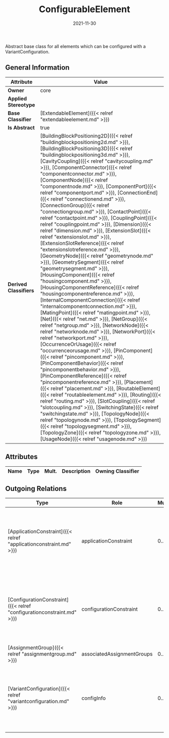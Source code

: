 ﻿---
title: ConfigurableElement
toc: false
type: specs
date: "2021-11-30"
draft: false
specification: VEC
version: 2.0.0-rc1
documentType: "Recommendation"
elementType: Class
classes:
  - ConfigurableElement
menu_name: vec-2.0.0-rc1
---
<p> Abstract base class for all elements which can be configured with a VariantConfiguration.      </p>

## General Information

| Attribute               | Value |
|-------------------------|-------|
| **Owner**               | core |
| **Applied Stereotype**  |   |
| **Base Classifier**     | [ExtendableElement]({{< relref "extendableelement.md" >}})<br/>  |
| **Is Abstract**         | true |
| **Derived Classifiers** | [BuildingBlockPositioning2D]({{< relref "buildingblockpositioning2d.md" >}}), [BuildingBlockPositioning3D]({{< relref "buildingblockpositioning3d.md" >}}), [CavityCoupling]({{< relref "cavitycoupling.md" >}}), [ComponentConnector]({{< relref "componentconnector.md" >}}), [ComponentNode]({{< relref "componentnode.md" >}}), [ComponentPort]({{< relref "componentport.md" >}}), [ConnectionEnd]({{< relref "connectionend.md" >}}), [ConnectionGroup]({{< relref "connectiongroup.md" >}}), [ContactPoint]({{< relref "contactpoint.md" >}}), [CouplingPoint]({{< relref "couplingpoint.md" >}}), [Dimension]({{< relref "dimension.md" >}}), [ExtensionSlot]({{< relref "extensionslot.md" >}}), [ExtensionSlotReference]({{< relref "extensionslotreference.md" >}}), [GeometryNode]({{< relref "geometrynode.md" >}}), [GeometrySegment]({{< relref "geometrysegment.md" >}}), [HousingComponent]({{< relref "housingcomponent.md" >}}), [HousingComponentReference]({{< relref "housingcomponentreference.md" >}}), [InternalComponentConnection]({{< relref "internalcomponentconnection.md" >}}), [MatingPoint]({{< relref "matingpoint.md" >}}), [Net]({{< relref "net.md" >}}), [NetGroup]({{< relref "netgroup.md" >}}), [NetworkNode]({{< relref "networknode.md" >}}), [NetworkPort]({{< relref "networkport.md" >}}), [OccurrenceOrUsage]({{< relref "occurrenceorusage.md" >}}), [PinComponent]({{< relref "pincomponent.md" >}}), [PinComponentBehavior]({{< relref "pincomponentbehavior.md" >}}), [PinComponentReference]({{< relref "pincomponentreference.md" >}}), [Placement]({{< relref "placement.md" >}}), [RoutableElement]({{< relref "routableelement.md" >}}), [Routing]({{< relref "routing.md" >}}), [SlotCoupling]({{< relref "slotcoupling.md" >}}), [SwitchingState]({{< relref "switchingstate.md" >}}), [TopologyNode]({{< relref "topologynode.md" >}}), [TopologySegment]({{< relref "topologysegment.md" >}}), [TopologyZone]({{< relref "topologyzone.md" >}}), [UsageNode]({{< relref "usagenode.md" >}}) |

## Attributes
|  Name  |  Type  |  Mult.  |  Description  |  Owning Classifier  |
|--------|--------|---------|---------------|--------------|

## Outgoing Relations
|    Type  |   Role   |   Mult.   |   Mult.   |   Description   |
|----------|----------|-----------|-----------|-----------------|
| [ApplicationConstraint]({{< relref "applicationconstraint.md" >}}) | applicationConstraint | 0..* |  | <p> <i>Deprecated since VEC&#160;V2.0.0. Use ConfigurationConstraints instead.</i>      </p>      <p> References the application constraints that apply to the ConfigurableElement.      </p> |
| [ConfigurationConstraint]({{< relref "configurationconstraint.md" >}}) | configurationConstraint | 0..* | 1 | <p> Contains or more <i>ConfigurationContraints</i> that apply to this <i>ConfigurableElement.</i> This is explained in more details in the recommendation chapter / model diagram &quot;Variants&quot;.      </p> |
| [AssignmentGroup]({{< relref "assignmentgroup.md" >}}) | associatedAssignmentGroups | 0..* | 0..* |  |
| [VariantConfiguration]({{< relref "variantconfiguration.md" >}}) | configInfo | 0..1 | 0..* | <p> <i>Deprecated since VEC&#160;V2.0.0. Use ConfigurationConstraints instead.</i>      </p>      <p> References the configuration information that applies to the ConfigurableElement.      </p> |
